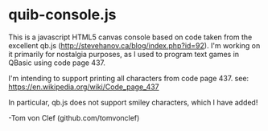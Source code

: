 quib-console.js
================

This is a javascript HTML5 canvas console based on code taken from
the excellent qb.js (http://stevehanov.ca/blog/index.php?id=92).
I'm working on it primarily for nostalgia purposes, as I used to
program text games in QBasic using code page 437.

I'm intending to support printing all characters from code page 437.
see: https://en.wikipedia.org/wiki/Code_page_437

In particular, qb.js does not support smiley characters, which I
have added!

-Tom von Clef (github.com/tomvonclef)

